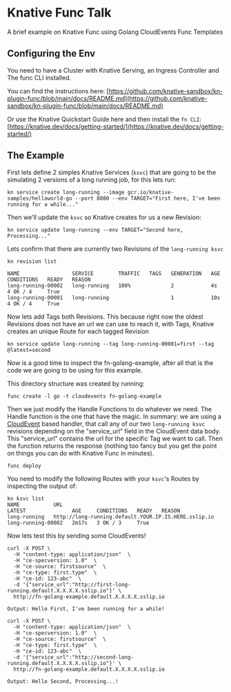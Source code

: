 # Knative Func Talk
A brief example on Knative Func using Golang CloudEvents Func Templates

## Configuring the Env

 You need to have a Cluster with Knative Serving, an Ingress Controller and The func CLI installed.

 You can find the instructions here:
 [https://github.com/knative-sandbox/kn-plugin-func/blob/main/docs/README.md](https://github.com/knative-sandbox/kn-plugin-func/blob/main/docs/README.md)

 Or use the Knative Quickstart Guide here and then install the `fn CLI`:
[https://knative.dev/docs/getting-started/](https://knative.dev/docs/getting-started/)

## The Example

 First lets define 2 simples Knative Services (`ksvc`) that are going to be the simulating 2 versions of a long running job, for this lets run:
```
kn service create long-running --image gcr.io/knative-samples/helloworld-go --port 8080 --env TARGET="First here, I've been running for a while..."
```

 Then we'll update the `ksvc` so Knative creates for us a new Revision:
```
kn service update long-running --env TARGET="Second here, Processing..."
```

  Lets confirm that there are currently two Revisions of the `long-running ksvc`
```
kn revision list

NAME                 SERVICE        TRAFFIC   TAGS   GENERATION   AGE   CONDITIONS   READY   REASON
long-running-00002   long-running   100%             2            4s    4 OK / 4     True
long-running-00001   long-running                    1            10s   4 OK / 4     True
```

 Now lets add Tags both Revisions. This because right now the oldest Revisions does not have an url we can use to reach it, with Tags, Knative creates an unique Route for each tagged Revision
```
kn service update long-running --tag long-running-00001=first --tag @latest=second
```

 Now is a good time to inspect the fn-golang-example, after all that is the code we are going to be using for this example.
 
 This directory structure was created by running:
```
func create -l go -t cloudevents fn-golang-example
```

 Then we just modify the Handle Functions to do whatever we need.
 The Handle function is the one that have the magic. In summary: we are using a [CloudEvent](https://cloudevents.io/) based handler, that call any of our two `long-running ksvc` revisions depending on the "service_url" field in the CloudEvent data body. This "service_url" contains the url for the specific Tag we want to call.
  Then the function returns the response (nothing too fancy but you get the point on things you can do with Knative Func in minutes).
```
func deploy
```

You need to modify the following Routes with your `ksvc`'s Routes by inspecting the output of:
```
kn ksvc list
NAME           URL                                                    LATEST               AGE     CONDITIONS   READY   REASON
long-running   http://long-running.default.YOUR.IP.IS.HERE.sslip.io   long-running-00002   2m17s   3 OK / 3     True
```

Now lets test this by sending some CloudEvents!

```
curl -X POST \
  -H "content-type: application/json"  \
  -H "ce-specversion: 1.0"  \
  -H "ce-source: firstsource"  \
  -H "ce-type: first.type"  \
  -H "ce-id: 123-abc"  \
  -d '{"service_url":"http://first-long-running.default.X.X.X.X.sslip.io"}' \
  http://fn-golang-example.default.X.X.X.X.sslip.io

Output: Hello First, I've been running for a while!
```
```
curl -X POST \
  -H "content-type: application/json"  \
  -H "ce-specversion: 1.0"  \
  -H "ce-source: firstsource"  \
  -H "ce-type: first.type"  \
  -H "ce-id: 123-abc"  \
  -d '{"service_url":"http://second-long-running.default.X.X.X.X.sslip.io"}' \
  http://fn-golang-example.default.X.X.X.X.sslip.io

Output: Hello Second, Processing...!
```
